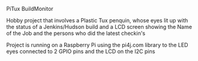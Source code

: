 PiTux BuildMonitor

Hobby project that involves a Plastic Tux penquin, whose eyes lit up with the status of a Jenkins/Hudson build
and a LCD screen showing the Name of the Job and the persons who did the latest checkin's

Project is running on a Raspberry Pi using the pi4j.com library to the LED eyes connected to 2 GPIO pins and the LCD on the I2C pins